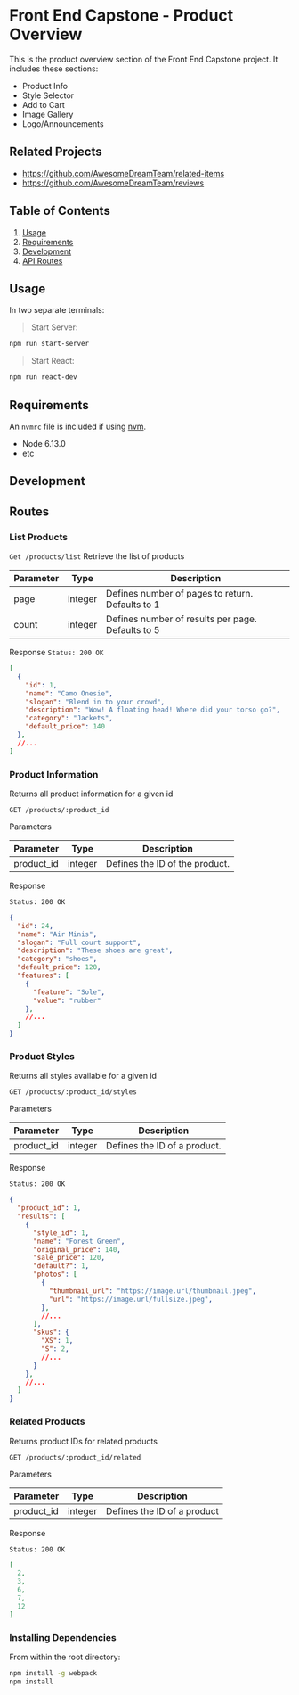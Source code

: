 # Front End Capstone - Product Overview

This is the product overview section of the Front End Capstone project. It includes these sections:
- Product Info
- Style Selector
- Add to Cart
- Image Gallery
- Logo/Announcements

## Related Projects

  - https://github.com/AwesomeDreamTeam/related-items
  - https://github.com/AwesomeDreamTeam/reviews


## Table of Contents

1. [Usage](#Usage)
2. [Requirements](#requirements)
3. [Development](#development)
4. [API Routes](#Routes)

## Usage
In two separate terminals:

> Start Server:
```sh
npm run start-server
```
> Start React:
```sh
npm run react-dev
```

## Requirements

An `nvmrc` file is included if using [nvm](https://github.com/creationix/nvm).

- Node 6.13.0
- etc

## Development

## Routes

### List Products

`Get /products/list`
Retrieve the list of products

| Parameter | Type    | Description                                       |
|-----------|---------|---------------------------------------------------|
| page      | integer | Defines number of pages to return. Defaults to 1  |
| count     | integer | Defines number of results per page. Defaults to 5 |

Response
`Status: 200 OK`

```json
[
  {
    "id": 1,
    "name": "Camo Onesie",
    "slogan": "Blend in to your crowd",
    "description": "Wow! A floating head! Where did your torso go?",
    "category": "Jackets",
    "default_price": 140
  },
  //...
]
```

### Product Information

Returns all product information for a given id

`GET /products/:product_id`

Parameters

| Parameter  | Type    | Description                    |
|------------|---------|--------------------------------|
| product_id | integer | Defines the ID of the product. |

Response

`Status: 200 OK`

```json
{
  "id": 24,
  "name": "Air Minis",
  "slogan": "Full court support",
  "description": "These shoes are great",
  "category": "shoes",
  "default_price": 120,
  "features": [
    {
      "feature": "Sole",
      "value": "rubber"
    },
    //...
  ]
}
```

### Product Styles

Returns all styles available for a given id

`GET /products/:product_id/styles`

Parameters

| Parameter  | Type    | Description                  |
|------------|---------|------------------------------|
| product_id | integer | Defines the ID of a product. |

Response

`Status: 200 OK`

```json
{
  "product_id": 1,
  "results": [
    {
      "style_id": 1,
      "name": "Forest Green",
      "original_price": 140,
      "sale_price": 120,
      "default?": 1,
      "photos": [
        {
          "thumbnail_url": "https://image.url/thumbnail.jpeg",
          "url": "https://image.url/fullsize.jpeg",
        },
        //...
      ],
      "skus": {
        "XS": 1,
        "S": 2,
        //...
      }
    },
    //...
  ]
}
```

### Related Products

Returns product IDs for related products

`GET /products/:product_id/related`

Parameters

| Parameter  | Type    | Description                 |
|------------|---------|-----------------------------|
| product_id | integer | Defines the ID of a product |

Response

`Status: 200 OK`

```json
[
  2,
  3,
  6,
  7,
  12
]
```

### Installing Dependencies

From within the root directory:

```sh
npm install -g webpack
npm install
```

